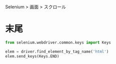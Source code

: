 Selenium > 画面 > スクロール
# 末尾
```python
from selenium.webdriver.common.keys import Keys

elem = driver.find_element_by_tag_name('html')
elem.send_keys(Keys.END)
```

